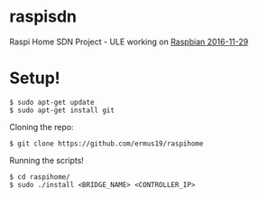 # raspisdn
Raspi Home SDN Project - ULE working on [Raspbian 2016-11-29](http://downloads.raspberrypi.org/raspbian/images/raspbian-2016-11-29/ "Raspbian 2016-11-29")

# Setup!

```
$ sudo apt-get update
$ sudo apt-get install git
```
Cloning the repo:

```
$ git clone https://github.com/ermus19/raspihome
```
Running the scripts!

```
$ cd raspihome/
$ sudo ./install <BRIDGE_NAME> <CONTROLLER_IP>
```
